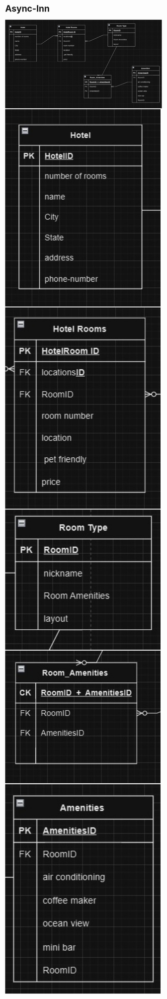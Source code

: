 # Async-Inn


<img src="./Async-Inn/1.jpg" style="width: 1000px;">


<img src="./Async-Inn/2.jpg" style="width: 500px;">

<img src="./Async-Inn/3.jpg" style="width: 500px;">

<img src="./Async-Inn/4.jpg" style="width: 500px;">

<img src="./Async-Inn/5.jpg" style="width: 500px;">

<img src="./Async-Inn/6.jpg" style="width: 500px;">

